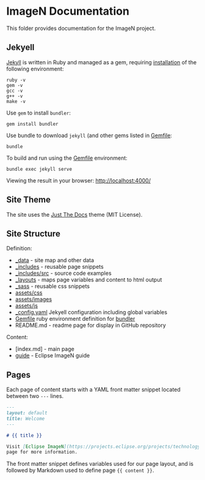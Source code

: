 # ImageN Documentation

This folder provides documentation for the ImageN project.

## Jekyell

[Jekyll](https://jekyllrb.com) is written in Ruby and managed as a gem, requiring [installation](https://jekyllrb.com/docs/installation/) of the following environment:

```
ruby -v
gem -v
gcc -v
g++ -v
make -v
```

Use `gem` to install `bundler`:

```
gem install bundler
```

Use bundle to download `jekyll` (and other gems listed in [Gemfile](Gemfile):

```
bundle
```

To build and run using the [Gemfile](Gemfile) environment:

```
bundle exec jekyll serve
```

Viewing the result in your browser: [http://localhost:4000/](http://localhost:4000/)

## Site Theme

The site uses the [Just The Docs](https://pmarsceill.github.io/just-the-docs/) theme (MIT License).

## Site Structure

Definition:

* [_data](_data) - site map and other data
* [_includes](_includes) - reusable page snippets
* [_includes/src](_includes/src) - source code examples 
* [_layouts](_layouts) - maps page variables and content to html output
* [_sass](_sass) - reusable css snippets
* [assets/css](assets/css)
* [assets/images](assets/images)
* [assets/js](assets/js)
* [_config.yaml](_config.yaml) Jekyell configuration including global variables
* [Gemfile](Gemfile) ruby environment definition for  [bundler](https://rubygems.org/gems/bundler)
* README.md - readme page for display in GitHub repository

Content:

* [index.md] - main page
* [guide](guide) - Eclipse ImageN guide


## Pages

Each page of content starts with a YAML front matter snippet located between two ``---`` lines. 

```Markdown
---
layout: default
title: Welcome
---

# {{ title }}

Visit [Eclipse ImageN](https://projects.eclipse.org/projects/technology.imagen) project
page for more information.
```

The front matter snippet defines variables used for our page layout, and is followed by Markdown used to define page `{{ content }}`.